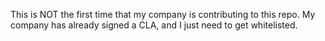 This is NOT the first time that my company is contributing to this repo. My company has already signed a CLA, and I just need to get whitelisted.
